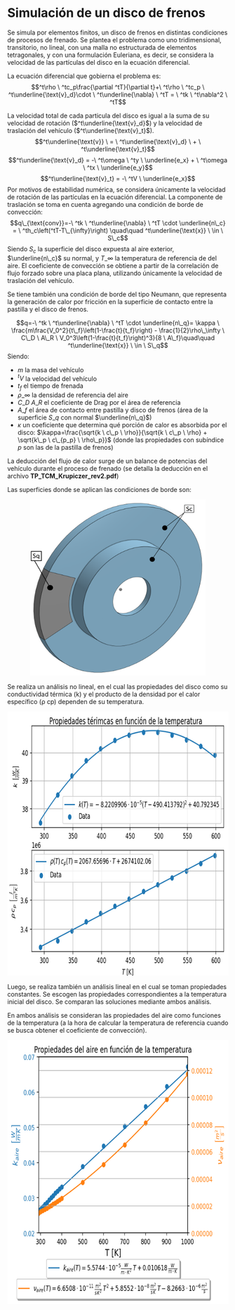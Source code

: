 # Simulación de un disco de frenos
Se simula por elementos finitos, un disco de frenos en distintas condiciones de procesos de frenado. Se plantea el problema como uno tridimensional, transitorio, no lineal, con una malla no estructurada de elementos tetragonales, y con una formulación Euleriana, es decir, se considera la velocidad de las partículas del disco en la ecuación diferencial.

La ecuación diferencial que gobierna el problema es:
$$^t\rho \ ^tc_p\frac{\partial ^tT}{\partial t}+\ ^t\rho \ ^tc_p \ ^t\underline{\text{v}_d}\cdot \ ^t\underline{\nabla} \ ^tT = \ ^tk \ ^t\nabla^2 \ ^tT$$

La velocidad total de cada particula del disco es igual a la suma de su velocidad de rotación ($^t\underline{\text{v}_d}$) y la velocidad de traslación del vehículo ($^t\underline{\text{v}_t}$).
$$^t\underline{\text{v}} \ = \ ^t\underline{\text{v}_d} \ + \ ^t\underline{\text{v}_t}$$
$$^t\underline{\text{v}_d} = -\ ^t\omega \ ^ty \ \underline{e_x} + \ ^t\omega \ ^tx \ \underline{e_y}$$
$$^t\underline{\text{v}_t} = -\ ^tV \ \underline{e_x}$$
Por motivos de estabilidad numérica, se considera únicamente la velocidad de rotación de las partículas en la ecuación diferencial. La componente de traslación se toma en cuenta agregando una condición de borde de convección:
$$q\_{\text{conv}}=-\ ^tk \ ^t\underline{\nabla} \ ^tT \cdot \underline{n\_c} = \ ^th_c\left(^tT-T\_{\infty}\right) \quad\quad ^t\underline{\text{x}} \ \in \ S\_c$$
Siendo $S_c$ la superficie del disco expuesta al aire exterior, $\underline{n\_c}$ su normal, y $T\_\infty$ la temperatura de referencia de del aire. El coeficiente de convección se obtiene a partir de la correlación de flujo forzado sobre una placa plana, utilizando únicamente la velocidad de traslación del vehículo. 

Se tiene también una condición de borde del tipo Neumann, que representa la generación de calor por fricción en la superficie de contacto entre la pastilla y el disco de frenos.

$$q=-\ ^tk \ ^t\underline{\nabla} \ ^tT \cdot \underline{n\_q}= \kappa \ \frac{m\frac{V_0^2}{t\_f}\left(1-\frac{t}{t_f}\right) - \frac{1}{2}\rho\_\infty \ C\_D \ A\_R \ V_0^3\left(1-\frac{t}{t_f}\right)^3}{8 \ A\_f}\quad\quad ^t\underline{\text{x}} \ \in \ S\_q$$
Siendo:
- $m$ la masa del vehículo
- $^tV$ la velocidad del vehículo
- $t_f$ el tiempo de frenada
- $\rho\_\infty$ la densidad de referencia del aire
- $C\_D \ A\_R$ el coeficiente de Drag por el área de referencia
- $A\_f$ el área de contacto entre pastilla y disco de frenos (área de la superficie $S\_q$ con normal $\underline{n\_q}$)
- $\kappa$ un coeficiente que determina qué porción de calor es absorbida por el disco: $\kappa=\frac{\sqrt{k \ c\_p \ \rho}}{\sqrt{k \ c\_p \ \rho} + \sqrt{k\_p \ c\_{p_p} \ \rho\_p}}$ (donde las propiedades con subíndice $p$ son las de la pastilla de frenos)

La deducción del flujo de calor surge de un balance de potencias del vehículo durante el proceso de frenado (se detalla la deducción en el archivo **TP_TCM_Krupiczer_rev2.pdf**)

Las superficies donde se aplican las condiciones de borde son:
<p align="center">
  <img width="400" height="400" src="Pre-processing/3d.png">
</p>
Se realiza un análisis no lineal, en el cual las propiedades del disco como su conductividad térmica (k) y el producto de la densidad por el calor específico (ρ cp) dependen de su temperatura.

<p align="center">
  <img width="700" height="600" src="Processing/prop_disco.png">
</p>

Luego, se realiza también un análisis lineal en el cual se toman propiedades constantes. Se escogen las propiedades correspondientes a la temperatura inicial del disco. Se comparan las soluciones mediante ambos análisis.

En ambos análisis se consideran las propiedades del aire como funciones de la temperatura (a la hora de calcular la temperatura de referencia cuando se busca obtener el coeficiente de convección).

<p align="center">
  <img width="700" height="600" src="Processing/prop_aire.png">
</p>
